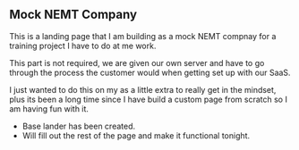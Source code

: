 ## Mock NEMT Company

This is a landing page that I am building as a mock NEMT compnay for a training project I have to do at me work.

This part is not required, we are given our own server and have to go through the process the customer would when getting set up with our SaaS.

I just wanted to do this on my as a little extra to really get in the mindset, plus its been a long time since I have build a custom page from scratch so I am having fun with it.

- Base lander has been created.
- Will fill out the rest of the page and make it functional tonight.